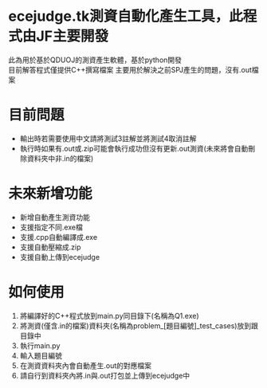 # ecejudge.tk測資自動化產生工具，此程式由JF主要開發
此為用於基於QDUOJ的測資產生軟體，基於python開發  
目前解答程式僅提供C++撰寫檔案
主要用於解決之前SPJ產生的問題，沒有.out檔案  

# 目前問題
 - 輸出時若需要使用中文請將測試3註解並將測試4取消註解
 - 執行時如果有.out或.zip可能會執行成功但沒有更新.out測資(未來將會自動刪除資料夾中非.in的檔案)

# 未來新增功能

 - 新增自動產生測資功能
 - 支援指定不同.exe檔
 - 支援.cpp自動編譯成.exe
 - 支援自動壓縮成.zip
 - 支援自動上傳到ecejudge

# 如何使用

 1. 將編譯好的C++程式放到main.py同目錄下(名稱為Q1.exe)
 2. 將測資(僅含.in的檔案)資料夾(名稱為problem_[題目編號]_test_cases)放到跟目錄中
 3. 執行main.py
 4. 輸入題目編號
 5. 在測資資料夾內會自動產生.out的對應檔案
 6. 請自行到資料夾內將.in與.out打包並上傳到ecejudge中
